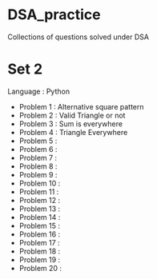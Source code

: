# DSA_practice
Collections of questions solved under DSA
# Set 2
Language : Python

- Problem 1 : Alternative square pattern
- Problem 2 : Valid Triangle or not
- Problem 3 : Sum is everywhere
- Problem 4 : Triangle Everywhere
- Problem 5 : 
- Problem 6 : 
- Problem 7 : 
- Problem 8 : 
- Problem 9 : 
- Problem 10 :
- Problem 11 :
- Problem 12 :
- Problem 13 :
- Problem 14 : 
- Problem 15 : 
- Problem 16 :
- Problem 17 :
- Problem 18 : 
- Problem 19 :
- Problem 20 :